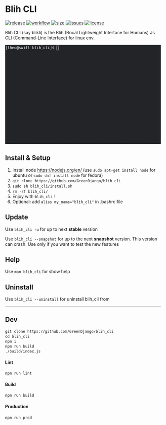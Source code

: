 # Blih CLI

[![release][1]][2] [![workflow][3]][4] [![size][20]][21] [![issues][5]][6] [![license][7]][8]

Blih CLI (say blikli) is the Blih (Bocal Lightweight Interface for Humans) Js CLI (Command-Line Interface) for linux env.

![alt text](demo.gif 'Demo bonus')

## Install & Setup

1. Install node https://nodejs.org/en/ (use `sudo apt-get install node` for ubuntu or `sudo dnf install node` for fedora)
2. `git clone https://github.com/GreenDjango/blih_cli`
3. `sudo sh blih_cli/install.sh`
4. `rm -rf blih_cli/`
5. Enjoy with `blih_cli` !
6. Optional: add `alias my_name="blih_cli"` in .bashrc file

## Update

Use `blih_cli -u` for up to next **stable** version

Use `blih_cli --snapshot` for up to the next **snapshot** version.
This version can crash. Use only if you want to test the new features

## Help

Use `man blih_cli` for show help

## Uninstall

Use `blih_cli --uninstall` for uninstall blih_cli from

---

## Dev

```
git clone https://github.com/GreenDjango/blih_cli
cd blih_cli
npm i
npm run build
./build/index.js
```

#### Lint

```
npm run lint
```

#### Build

```
npm run build
```

#### Production

```
npm run prod
```

[1]: https://img.shields.io/github/v/release/GreenDjango/blih_cli?maxAge=600
[2]: https://github.com/GreenDjango/blih_cli/releases 'GitHub release (latest by date)'
[3]: https://img.shields.io/github/workflow/status/GreenDjango/blih_cli/Node.js%20CI?maxAge=600
[4]: https://github.com/GreenDjango/blih_cli/actions 'GitHub Workflow Status'
[5]: https://img.shields.io/github/issues-closed/GreenDjango/blih_cli?maxAge=600
[6]: https://github.com/GreenDjango/blih_cli/issues 'GitHub closed issues'
[7]: https://img.shields.io/github/license/GreenDjango/blih_cli?maxAge=2592000
[8]: https://github.com/GreenDjango/blih_cli/blob/master/LICENSE 'GitHub license'
[20]: https://img.shields.io/github/repo-size/GreenDjango/blih_cli?maxAge=600
[21]: https://github.com/GreenDjango/blih_cli 'GitHub repo size'
